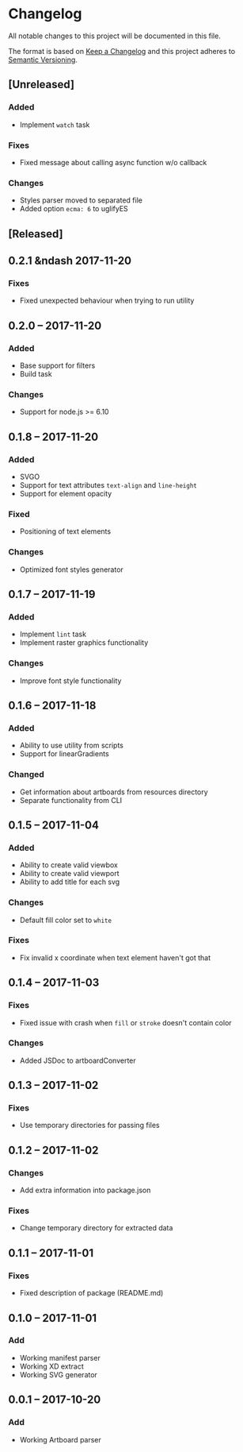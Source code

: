 # Changelog
All notable changes to this project will be documented in this file.

The format is based on [Keep a Changelog](http://keepachangelog.com/en/1.0.0/)
and this project adheres to [Semantic Versioning](http://semver.org/spec/v2.0.0.html).

## [Unreleased]

### Added
+ Implement `watch` task

### Fixes
+ Fixed message about calling async function w/o callback

### Changes
+ Styles parser moved to separated file
+ Added option `ecma: 6` to uglifyES

## [Released]

## 0.2.1 &ndash 2017-11-20
### Fixes
+ Fixed unexpected behaviour when trying to run utility

## 0.2.0 &ndash; 2017-11-20
### Added
+ Base support for filters
+ Build task

### Changes
+ Support for node.js >= 6.10

## 0.1.8 &ndash; 2017-11-20
### Added
+ SVGO
+ Support for text attributes `text-align` and `line-height`
+ Support for element opacity

### Fixed
+ Positioning of text elements

### Changes
+ Optimized font styles generator

## 0.1.7 &ndash; 2017-11-19
### Added
+ Implement `lint` task
+ Implement raster graphics functionality

### Changes
+ Improve font style functionality

## 0.1.6 &ndash; 2017-11-18
### Added
+ Ability to use utility from scripts
+ Support for linearGradients

### Changed
+ Get information about artboards from resources directory
+ Separate functionality from CLI

## 0.1.5 &ndash; 2017-11-04
### Added
+ Ability to create valid viewbox
+ Ability to create valid viewport
+ Ability to add title for each svg

### Changes
+ Default fill color set to `white`

### Fixes
+ Fix invalid x coordinate when text element haven't got that

## 0.1.4 &ndash; 2017-11-03
### Fixes
+ Fixed issue with crash when `fill` or `stroke` doesn't contain color

### Changes
+ Added JSDoc to artboardConverter

## 0.1.3 &ndash; 2017-11-02
### Fixes
+ Use temporary directories for passing files

## 0.1.2 &ndash; 2017-11-02
### Changes
+ Add extra information into package.json

### Fixes
+ Change temporary directory for extracted data

## 0.1.1 &ndash; 2017-11-01
### Fixes
+ Fixed description of package (README.md)

## 0.1.0 &ndash; 2017-11-01
### Add
+ Working manifest parser
+ Working XD extract
+ Working SVG generator

## 0.0.1 &ndash; 2017-10-20
### Add
+ Working Artboard parser
